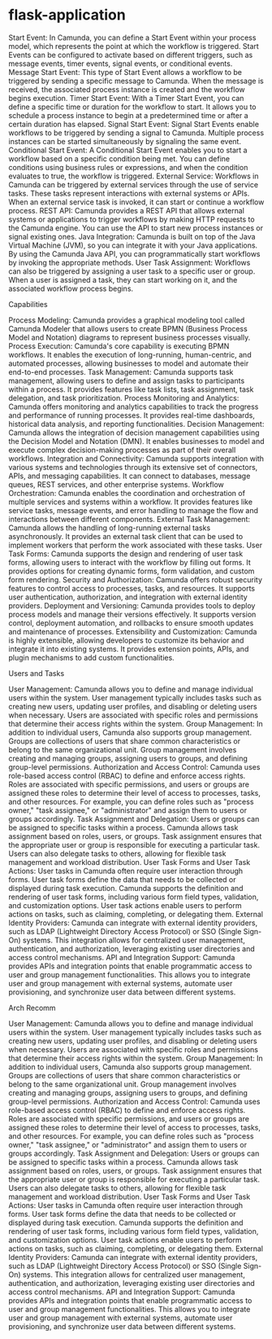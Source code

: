 # flask-application

Start Event: In Camunda, you can define a Start Event within your process model, which represents the point at which the workflow is triggered. Start Events can be configured to activate based on different triggers, such as message events, timer events, signal events, or conditional events.
Message Start Event: This type of Start Event allows a workflow to be triggered by sending a specific message to Camunda. When the message is received, the associated process instance is created and the workflow begins execution.
Timer Start Event: With a Timer Start Event, you can define a specific time or duration for the workflow to start. It allows you to schedule a process instance to begin at a predetermined time or after a certain duration has elapsed.
Signal Start Event: Signal Start Events enable workflows to be triggered by sending a signal to Camunda. Multiple process instances can be started simultaneously by signaling the same event.
Conditional Start Event: A Conditional Start Event enables you to start a workflow based on a specific condition being met. You can define conditions using business rules or expressions, and when the condition evaluates to true, the workflow is triggered.
External Service: Workflows in Camunda can be triggered by external services through the use of service tasks. These tasks represent interactions with external systems or APIs. When an external service task is invoked, it can start or continue a workflow process.
REST API: Camunda provides a REST API that allows external systems or applications to trigger workflows by making HTTP requests to the Camunda engine. You can use the API to start new process instances or signal existing ones.
Java Integration: Camunda is built on top of the Java Virtual Machine (JVM), so you can integrate it with your Java applications. By using the Camunda Java API, you can programmatically start workflows by invoking the appropriate methods.
User Task Assignment: Workflows can also be triggered by assigning a user task to a specific user or group. When a user is assigned a task, they can start working on it, and the associated workflow process begins.



Capabilities

Process Modeling: Camunda provides a graphical modeling tool called Camunda Modeler that allows users to create BPMN (Business Process Model and Notation) diagrams to represent business processes visually.
Process Execution: Camunda's core capability is executing BPMN workflows. It enables the execution of long-running, human-centric, and automated processes, allowing businesses to model and automate their end-to-end processes.
Task Management: Camunda supports task management, allowing users to define and assign tasks to participants within a process. It provides features like task lists, task assignment, task delegation, and task prioritization.
Process Monitoring and Analytics: Camunda offers monitoring and analytics capabilities to track the progress and performance of running processes. It provides real-time dashboards, historical data analysis, and reporting functionalities.
Decision Management: Camunda allows the integration of decision management capabilities using the Decision Model and Notation (DMN). It enables businesses to model and execute complex decision-making processes as part of their overall workflows.
Integration and Connectivity: Camunda supports integration with various systems and technologies through its extensive set of connectors, APIs, and messaging capabilities. It can connect to databases, message queues, REST services, and other enterprise systems.
Workflow Orchestration: Camunda enables the coordination and orchestration of multiple services and systems within a workflow. It provides features like service tasks, message events, and error handling to manage the flow and interactions between different components.
External Task Management: Camunda allows the handling of long-running external tasks asynchronously. It provides an external task client that can be used to implement workers that perform the work associated with these tasks.
User Task Forms: Camunda supports the design and rendering of user task forms, allowing users to interact with the workflow by filling out forms. It provides options for creating dynamic forms, form validation, and custom form rendering.
Security and Authorization: Camunda offers robust security features to control access to processes, tasks, and resources. It supports user authentication, authorization, and integration with external identity providers.
Deployment and Versioning: Camunda provides tools to deploy process models and manage their versions effectively. It supports version control, deployment automation, and rollbacks to ensure smooth updates and maintenance of processes.
Extensibility and Customization: Camunda is highly extensible, allowing developers to customize its behavior and integrate it into existing systems. It provides extension points, APIs, and plugin mechanisms to add custom functionalities.



Users and Tasks

User Management: Camunda allows you to define and manage individual users within the system. User management typically includes tasks such as creating new users, updating user profiles, and disabling or deleting users when necessary. Users are associated with specific roles and permissions that determine their access rights within the system.
Group Management: In addition to individual users, Camunda also supports group management. Groups are collections of users that share common characteristics or belong to the same organizational unit. Group management involves creating and managing groups, assigning users to groups, and defining group-level permissions.
Authorization and Access Control: Camunda uses role-based access control (RBAC) to define and enforce access rights. Roles are associated with specific permissions, and users or groups are assigned these roles to determine their level of access to processes, tasks, and other resources. For example, you can define roles such as "process owner," "task assignee," or "administrator" and assign them to users or groups accordingly.
Task Assignment and Delegation: Users or groups can be assigned to specific tasks within a process. Camunda allows task assignment based on roles, users, or groups. Task assignment ensures that the appropriate user or group is responsible for executing a particular task. Users can also delegate tasks to others, allowing for flexible task management and workload distribution.
User Task Forms and User Task Actions: User tasks in Camunda often require user interaction through forms. User task forms define the data that needs to be collected or displayed during task execution. Camunda supports the definition and rendering of user task forms, including various form field types, validation, and customization options. User task actions enable users to perform actions on tasks, such as claiming, completing, or delegating them.
External Identity Providers: Camunda can integrate with external identity providers, such as LDAP (Lightweight Directory Access Protocol) or SSO (Single Sign-On) systems. This integration allows for centralized user management, authentication, and authorization, leveraging existing user directories and access control mechanisms.
API and Integration Support: Camunda provides APIs and integration points that enable programmatic access to user and group management functionalities. This allows you to integrate user and group management with external systems, automate user provisioning, and synchronize user data between different systems.


Arch Recomm

User Management: Camunda allows you to define and manage individual users within the system. User management typically includes tasks such as creating new users, updating user profiles, and disabling or deleting users when necessary. Users are associated with specific roles and permissions that determine their access rights within the system.
Group Management: In addition to individual users, Camunda also supports group management. Groups are collections of users that share common characteristics or belong to the same organizational unit. Group management involves creating and managing groups, assigning users to groups, and defining group-level permissions.
Authorization and Access Control: Camunda uses role-based access control (RBAC) to define and enforce access rights. Roles are associated with specific permissions, and users or groups are assigned these roles to determine their level of access to processes, tasks, and other resources. For example, you can define roles such as "process owner," "task assignee," or "administrator" and assign them to users or groups accordingly.
Task Assignment and Delegation: Users or groups can be assigned to specific tasks within a process. Camunda allows task assignment based on roles, users, or groups. Task assignment ensures that the appropriate user or group is responsible for executing a particular task. Users can also delegate tasks to others, allowing for flexible task management and workload distribution.
User Task Forms and User Task Actions: User tasks in Camunda often require user interaction through forms. User task forms define the data that needs to be collected or displayed during task execution. Camunda supports the definition and rendering of user task forms, including various form field types, validation, and customization options. User task actions enable users to perform actions on tasks, such as claiming, completing, or delegating them.
External Identity Providers: Camunda can integrate with external identity providers, such as LDAP (Lightweight Directory Access Protocol) or SSO (Single Sign-On) systems. This integration allows for centralized user management, authentication, and authorization, leveraging existing user directories and access control mechanisms.
API and Integration Support: Camunda provides APIs and integration points that enable programmatic access to user and group management functionalities. This allows you to integrate user and group management with external systems, automate user provisioning, and synchronize user data between different systems.

